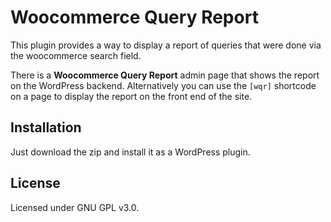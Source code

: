 # Woocommerce Query Report

This plugin provides a way to display a report of queries that were done via the woocommerce search field.

There is a **Woocommerce Query Report** admin page that shows the report on the WordPress backend. Alternatively you can use the `[wqr]` shortcode on a page to display the report on the front end of the site.

## Installation

Just download the zip and install it as a WordPress plugin.

## License

Licensed under GNU GPL v3.0.

